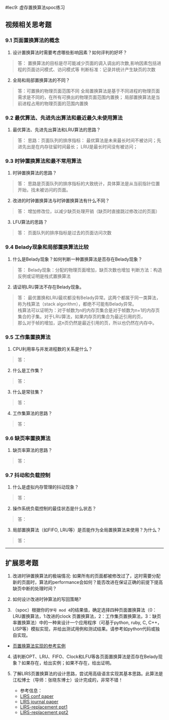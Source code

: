 #lec9: 虚存置换算法spoc练习

## 视频相关思考题

### 9.1 页面置换算法的概念

1. 设计置换算法时需要考虑哪些影响因素？如何评判的好坏？
>答：
>置换算法的目标是尽可能减少页面的调入调出的次数,影响因素包括进程的页面访问模式、访问模式等
>判断标准：记录并统计产生缺页的次数

2. 全局和局部置换算法的不同？
>答：可置换的物理页面范围不同
>全局置换算法是基于不同进程的物理页面需求是不同的，在所有可换出的物理页面范围内置换；
>局部置换算法是当前进程占用的物理页面的范围内置换

### 9.2 最优算法、先进先出算法和最近最久未使用算法

1. 最优算法、先进先出算法和LRU算法的思路？
>答：
>思路：页面队列的排序指标： 最优算法是未来最长时间不被访问；先进先出是在内存驻留时间最长； LRU是最长时间没有被访问；

### 9.3 时钟置换算法和最不常用算法

1. 时钟置换算法的思路？
>答：
>思路是页面队列的排序指标的大致统计，具体算法是从当前指针位置开始，找未被访问的页面。

2. 改进的时钟置换算法与时钟置换算法有什么不同？
>答：
>增加修改位，以减少缺页处理开销（缺页时直接跳过修改过的页面）

3. LFU算法的思路？
>答：
>页面队列的排序指标是过去的页面访问次数

### 9.4 Belady现象和局部置换算法比较

1. 什么是Belady现象？如何判断一种置换算法是否存在Belady现象？
>答：
>Belady现象：分配的物理页面增加，缺页次数也增加
>判断方法：构造反例或证明是栈式置换算法

2. 请证明LRU算法不存在Belady现象。
>答：
>最优置换和LRU最欢都没有Belady异常。这两个都属于同一类算法，称为栈算法（stack algorithm），都绝不可能有Belady异常。<br>
栈算法可以证明为：对于帧数为n的内存页集合是对于帧数为n+1的内存页集合的子集。对于LRU算法，如果内存页的集合为最近引用的页，<br>
那么对于帧的增加，这n页仍然是最近引用的页，所以也仍然在内存中。<br>

### 9.5 工作集置换算法

1. CPU利用率与并发进程数的关系是什么？
>答：
>

2. 什么是工作集？
>答：
>

3. 什么是常驻集？
>答：
>

4. 工作集算法的思路？
>答：
>

### 9.6 缺页率置换算法

1. 缺页率算法的思路？
>答：
>

### 9.7 抖动和负载控制

1. 什么是虚拟内存管理的抖动现象？
>答：
>

2. 操作系统负载控制的最佳状态是什么状态？
>答：
>

3. 局部置换算法（如FIFO, LRU等）是否能作为全局置换算法来使用？为什么？
>答：
>

----

## 扩展思考题

1.  改进时钟置换算法的极端情况: 如果所有的页面都被修改过了，这时需要分配新的页面时，算法的performance会如何？能否改进在保证正确的前提下提高缺页中断的处理时间？

2.  如何设计改进时钟算法的写回策略?

3. （spoc）根据你的`学号 mod 4`的结果值，确定选择四种页面置换算法（0：LRU置换算法，1:改进的clock 页置换算法，2：工作集页置换算法，3：缺页率置换算法）中的一种来设计一个应用程序（可基于python, ruby, C, C++，LISP等）模拟实现，并给出测试用例和测试结果。请参考如python代码或独自实现。
 - [页置换算法实现的参考实例](https://github.com/chyyuu/ucore_lab/blob/master/related_info/lab3/page-replacement-policy.py)     

4. 请判断OPT、LRU、FIFO、Clock和LFU等各页面置换算法是否存在Belady现象？如果存在，给出实例；如果不存在，给出证明。

5. 了解LIRS页置换算法的设计思路，尝试用高级语言实现其基本思路。此算法是江松博士（导师：张晓东博士）设计完成的，非常不错！
	- 参考信息：
 	- [LIRS conf paper](http://www.ece.eng.wayne.edu/~sjiang/pubs/papers/jiang02_LIRS.pdf)
	 - [LIRS journal paper](http://www.ece.eng.wayne.edu/~sjiang/pubs/papers/jiang05_LIRS.pdf)
	 - [LIRS-replacement ppt1](http://dragonstar.ict.ac.cn/course_09/XD_Zhang/(6)-LIRS-replacement.pdf)
	 - [LIRS-replacement ppt2](http://www.ece.eng.wayne.edu/~sjiang/Projects/LIRS/sig02.ppt)
